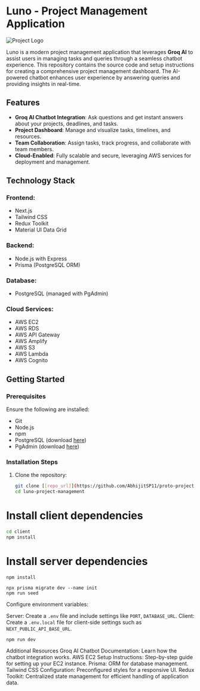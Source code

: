 # Luno - Project Management Application

![Project Logo]([https://github.com/your-username/repository-name/blob/main/images/logo.png](https://github.com/AbhijitSP11/proto-project-management/blob/master/client/public/thumbnail.png))

Luno is a modern project management application that leverages **Groq AI** to assist users in managing tasks and queries through a seamless chatbot experience. This repository contains the source code and setup instructions for creating a comprehensive project management dashboard. The AI-powered chatbot enhances user experience by answering queries and providing insights in real-time.

## Features
- **Groq AI Chatbot Integration**: Ask questions and get instant answers about your projects, deadlines, and tasks.
- **Project Dashboard**: Manage and visualize tasks, timelines, and resources.
- **Team Collaboration**: Assign tasks, track progress, and collaborate with team members.
- **Cloud-Enabled**: Fully scalable and secure, leveraging AWS services for deployment and management.

## Technology Stack
### **Frontend**:
- Next.js
- Tailwind CSS
- Redux Toolkit
- Material UI Data Grid

### **Backend**:
- Node.js with Express
- Prisma (PostgreSQL ORM)

### **Database**:
- PostgreSQL (managed with PgAdmin)

### **Cloud Services**:
- AWS EC2
- AWS RDS
- AWS API Gateway
- AWS Amplify
- AWS S3
- AWS Lambda
- AWS Cognito

## Getting Started

### Prerequisites
Ensure the following are installed:
- Git
- Node.js
- npm
- PostgreSQL (download [here](https://www.postgresql.org/download/))
- PgAdmin (download [here](https://www.pgadmin.org/download/))

### Installation Steps
1. Clone the repository:
   ```bash
   git clone [[repo_url]](https://github.com/AbhijitSP11/proto-project-management.git)
   cd luno-project-management

# Install client dependencies
```bash
cd client
npm install
```

# Install server dependencies
```cd ../server
npm install
```
```npx prisma generate
npx prisma migrate dev --name init
npm run seed
```
Configure environment variables:

Server: Create a ```.env``` file and include settings like ```PORT```, ```DATABASE_URL```.
Client: Create a ```.env.local``` file for client-side settings such as ```NEXT_PUBLIC_API_BASE_URL```.

```npm run dev```

Additional Resources
Groq AI Chatbot Documentation: Learn how the chatbot integration works.
AWS EC2 Setup Instructions: Step-by-step guide for setting up your EC2 instance.
Prisma: ORM for database management.
Tailwind CSS Configuration: Preconfigured styles for a responsive UI.
Redux Toolkit: Centralized state management for efficient handling of application data.
